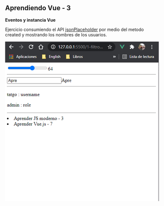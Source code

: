 ## Aprendiendo Vue - 3

**Eventos y instancia Vue**

Ejercicio consumiendo el API [jsonPlaceholder](http://jsonplaceholder.typicode.com/) por medio del metodo created y mostrando los nombres de los usuarios. 

![Screenshot-ejercicio](../img/filtrar-lista.png)